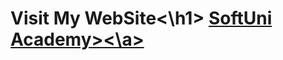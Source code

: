 <!DOCTYPE html>
<html lang="en">
<head>
  <title>Home</title>
  <h1>Visit My WebSite<\h1>
  <a href="https://k-ilieva.github.io/SoftUni-Web-Project/">SoftUni Academy><\a>

